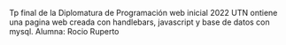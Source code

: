 Tp final de la Diplomatura de Programación web inicial 2022 UTN
ontiene una pagina web creada con handlebars, javascript y base de datos con mysql.
Alumna: Rocio Ruperto
